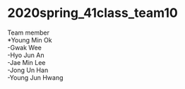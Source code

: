 # 2020spring_41class_team10

Team member  
*Young Min Ok  
-Gwak Wee  
-Hyo Jun An  
-Jae Min Lee  
-Jong Un Han  
-Young Jun Hwang  

